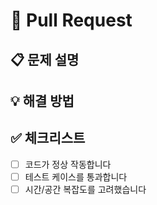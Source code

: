 # 🚀 Pull Request

## 📋 문제 설명

<!-- 어떤 문제를 해결했는지 간단히 설명해주세요 -->

## 💡 해결 방법

<!-- 어떻게 해결했는지 설명해주세요 -->

## ✅ 체크리스트

- [ ] 코드가 정상 작동합니다
- [ ] 테스트 케이스를 통과합니다
- [ ] 시간/공간 복잡도를 고려했습니다
